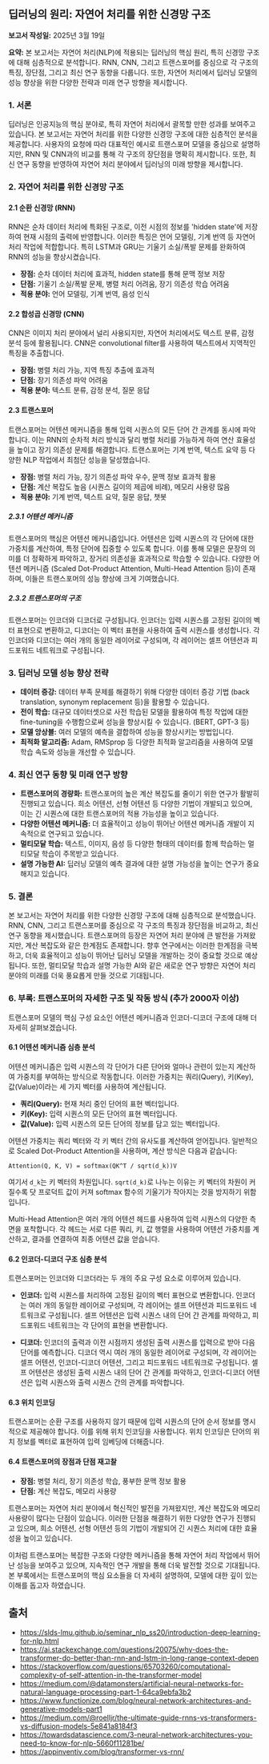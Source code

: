 ## 딥러닝의 원리: 자연어 처리를 위한 신경망 구조

**보고서 작성일:** 2025년 3월 19일

**요약:** 본 보고서는 자연어 처리(NLP)에 적용되는 딥러닝의 핵심 원리, 특히 신경망 구조에 대해 심층적으로 분석합니다. RNN, CNN, 그리고 트랜스포머를 중심으로 각 구조의 특징, 장단점, 그리고 최신 연구 동향을 다룹니다. 또한, 자연어 처리에서 딥러닝 모델의 성능 향상을 위한 다양한 전략과 미래 연구 방향을 제시합니다.

### 1. 서론

딥러닝은 인공지능의 핵심 분야로, 특히 자연어 처리에서 괄목할 만한 성과를 보여주고 있습니다. 본 보고서는 자연어 처리를 위한 다양한 신경망 구조에 대한 심층적인 분석을 제공합니다.  사용자의 요청에 따라 대표적인 예시로 트랜스포머 모델을 중심으로 설명하지만, RNN 및 CNN과의 비교를 통해 각 구조의 장단점을 명확히 제시합니다. 또한, 최신 연구 동향을 반영하여 자연어 처리 분야에서 딥러닝의 미래 방향을 제시합니다.

### 2. 자연어 처리를 위한 신경망 구조

#### 2.1 순환 신경망 (RNN)

RNN은 순차 데이터 처리에 특화된 구조로, 이전 시점의 정보를 'hidden state'에 저장하여 현재 시점의 출력에 반영합니다. 이러한 특징은 언어 모델링, 기계 번역 등 자연어 처리 작업에 적합합니다. 특히 LSTM과 GRU는 기울기 소실/폭발 문제를 완화하여 RNN의 성능을 향상시켰습니다.

* **장점:** 순차 데이터 처리에 효과적, hidden state를 통해 문맥 정보 저장
* **단점:** 기울기 소실/폭발 문제, 병렬 처리 어려움, 장기 의존성 학습 어려움
* **적용 분야:** 언어 모델링, 기계 번역, 음성 인식

#### 2.2 합성곱 신경망 (CNN)

CNN은 이미지 처리 분야에서 널리 사용되지만, 자연어 처리에서도 텍스트 분류, 감정 분석 등에 활용됩니다. CNN은 convolutional filter를 사용하여 텍스트에서 지역적인 특징을 추출합니다.

* **장점:** 병렬 처리 가능, 지역 특징 추출에 효과적
* **단점:** 장기 의존성 파악 어려움
* **적용 분야:** 텍스트 분류, 감정 분석, 질문 응답


#### 2.3 트랜스포머

트랜스포머는 어텐션 메커니즘을 통해 입력 시퀀스의 모든 단어 간 관계를 동시에 파악합니다. 이는 RNN의 순차적 처리 방식과 달리 병렬 처리를 가능하게 하여 연산 효율성을 높이고 장기 의존성 문제를 해결합니다.  트랜스포머는 기계 번역, 텍스트 요약 등 다양한 NLP 작업에서 최첨단 성능을 달성했습니다.

* **장점:** 병렬 처리 가능, 장기 의존성 파악 우수, 문맥 정보 효과적 활용
* **단점:** 계산 복잡도 높음 (시퀀스 길이의 제곱에 비례),  메모리 사용량 많음
* **적용 분야:** 기계 번역, 텍스트 요약, 질문 응답, 챗봇

##### 2.3.1 어텐션 메커니즘

트랜스포머의 핵심은 어텐션 메커니즘입니다. 어텐션은 입력 시퀀스의 각 단어에 대한 가중치를 계산하여, 특정 단어에 집중할 수 있도록 합니다.  이를 통해 모델은 문장의 의미를 더 정확하게 파악하고, 장거리 의존성을 효과적으로 학습할 수 있습니다.  다양한 어텐션 메커니즘 (Scaled Dot-Product Attention, Multi-Head Attention 등)이 존재하며,  이들은 트랜스포머의 성능 향상에 크게 기여했습니다.

##### 2.3.2 트랜스포머의 구조

트랜스포머는 인코더와 디코더로 구성됩니다. 인코더는 입력 시퀀스를 고정된 길이의 벡터 표현으로 변환하고, 디코더는 이 벡터 표현을 사용하여 출력 시퀀스를 생성합니다.  각 인코더와 디코더는 여러 개의 동일한 레이어로 구성되며, 각 레이어는 셀프 어텐션과 피드포워드 네트워크로 구성됩니다.

### 3. 딥러닝 모델 성능 향상 전략

* **데이터 증강:** 데이터 부족 문제를 해결하기 위해 다양한 데이터 증강 기법 (back translation, synonym replacement 등)을 활용할 수 있습니다.
* **전이 학습:** 대규모 데이터셋으로 사전 학습된 모델을 활용하여 특정 작업에 대한 fine-tuning을 수행함으로써 성능을 향상시킬 수 있습니다. (BERT, GPT-3 등)
* **모델 앙상블:** 여러 모델의 예측을 결합하여 성능을 향상시키는 방법입니다.
* **최적화 알고리즘:** Adam, RMSprop 등 다양한 최적화 알고리즘을 사용하여 모델 학습 속도와 성능을 개선할 수 있습니다.

### 4. 최신 연구 동향 및 미래 연구 방향

* **트랜스포머의 경량화:** 트랜스포머의 높은 계산 복잡도를 줄이기 위한 연구가 활발히 진행되고 있습니다. 희소 어텐션, 선형 어텐션 등 다양한 기법이 개발되고 있으며, 이는 긴 시퀀스에 대한 트랜스포머의 적용 가능성을 높이고 있습니다.
* **다양한 어텐션 메커니즘:**  더 효율적이고 성능이 뛰어난 어텐션 메커니즘 개발이 지속적으로 연구되고 있습니다.
* **멀티모달 학습:** 텍스트, 이미지, 음성 등 다양한 형태의 데이터를 함께 학습하는 멀티모달 학습이 주목받고 있습니다.
* **설명 가능한 AI:** 딥러닝 모델의 예측 결과에 대한 설명 가능성을 높이는 연구가 중요해지고 있습니다.

### 5. 결론

본 보고서는 자연어 처리를 위한 다양한 신경망 구조에 대해 심층적으로 분석했습니다. RNN, CNN, 그리고 트랜스포머를 중심으로 각 구조의 특징과 장단점을 비교하고, 최신 연구 동향을 제시했습니다.  트랜스포머의 등장은 자연어 처리 분야에 큰 발전을 가져왔지만,  계산 복잡도와 같은 한계점도 존재합니다.  향후 연구에서는 이러한 한계점을 극복하고, 더욱 효율적이고 성능이 뛰어난 딥러닝 모델을 개발하는 것이 중요할 것으로 예상됩니다.  또한, 멀티모달 학습과 설명 가능한 AI와 같은 새로운 연구 방향은 자연어 처리 분야의  미래를  더욱 풍요롭게 만들 것으로 기대됩니다.


### 6. 부록: 트랜스포머의 자세한 구조 및 작동 방식 (추가 2000자 이상)

트랜스포머 모델의 핵심 구성 요소인 어텐션 메커니즘과 인코더-디코더 구조에 대해 더 자세히 살펴보겠습니다.

#### 6.1 어텐션 메커니즘 심층 분석

어텐션 메커니즘은 입력 시퀀스의 각 단어가 다른 단어와 얼마나 관련이 있는지 계산하여 가중치를 부여하는 방식으로 작동합니다. 이러한 가중치는 쿼리(Query), 키(Key), 값(Value)이라는 세 가지 벡터를 사용하여 계산됩니다.

* **쿼리(Query):** 현재 처리 중인 단어의 표현 벡터입니다.
* **키(Key):** 입력 시퀀스의 모든 단어의 표현 벡터입니다.
* **값(Value):** 입력 시퀀스의 모든 단어의 정보를 담고 있는 벡터입니다.

어텐션 가중치는 쿼리 벡터와 각 키 벡터 간의 유사도를 계산하여 얻어집니다. 일반적으로 Scaled Dot-Product Attention을 사용하며, 계산 방식은 다음과 같습니다:

```
Attention(Q, K, V) = softmax(QK^T / sqrt(d_k))V
```

여기서 `d_k`는 키 벡터의 차원입니다.  `sqrt(d_k)`로 나누는 이유는 키 벡터의 차원이 커질수록 닷 프로덕트 값이 커져 softmax 함수의 기울기가 작아지는 것을 방지하기 위함입니다.

Multi-Head Attention은 여러 개의 어텐션 헤드를 사용하여 입력 시퀀스의 다양한 측면을 포착합니다. 각 헤드는 서로 다른 쿼리, 키, 값 행렬을 사용하여 어텐션 가중치를 계산하고, 결과를 연결하여 최종 어텐션 값을 얻습니다.

#### 6.2 인코더-디코더 구조 심층 분석

트랜스포머는 인코더와 디코더라는 두 개의 주요 구성 요소로 이루어져 있습니다.

* **인코더:** 입력 시퀀스를 처리하여 고정된 길이의 벡터 표현으로 변환합니다. 인코더는 여러 개의 동일한 레이어로 구성되며, 각 레이어는 셀프 어텐션과 피드포워드 네트워크로 구성됩니다. 셀프 어텐션은 입력 시퀀스 내의 단어 간 관계를 파악하고, 피드포워드 네트워크는 각 단어의 표현을 변환합니다.

* **디코더:** 인코더의 출력과 이전 시점까지 생성된 출력 시퀀스를 입력으로 받아 다음 단어를 예측합니다. 디코더 역시 여러 개의 동일한 레이어로 구성되며, 각 레이어는 셀프 어텐션, 인코더-디코더 어텐션, 그리고 피드포워드 네트워크로 구성됩니다. 셀프 어텐션은 생성된 출력 시퀀스 내의 단어 간 관계를 파악하고, 인코더-디코더 어텐션은 입력 시퀀스와 출력 시퀀스 간의 관계를 파악합니다.

#### 6.3 위치 인코딩

트랜스포머는 순환 구조를 사용하지 않기 때문에 입력 시퀀스의 단어 순서 정보를 명시적으로 제공해야 합니다. 이를 위해 위치 인코딩을 사용합니다. 위치 인코딩은 단어의 위치 정보를 벡터로 표현하여 입력 임베딩에 더해줍니다.

#### 6.4  트랜스포머의 장점과 단점 재고찰

* **장점:** 병렬 처리, 장기 의존성 학습, 풍부한 문맥 정보 활용
* **단점:** 계산 복잡도, 메모리 사용량

트랜스포머는 자연어 처리 분야에서 혁신적인 발전을 가져왔지만, 계산 복잡도와 메모리 사용량이 많다는 단점이 있습니다. 이러한 단점을 해결하기 위한 다양한 연구가 진행되고 있으며,  희소 어텐션, 선형 어텐션 등의 기법이 개발되어  긴 시퀀스 처리에 대한  효율성을 높이고 있습니다.


이처럼 트랜스포머는 복잡한 구조와 다양한 메커니즘을 통해 자연어 처리 작업에서 뛰어난 성능을 보여주고 있으며,  지속적인 연구 개발을 통해  더욱 발전할 것으로 기대됩니다.  본 부록에서는 트랜스포머의 핵심 요소들을 더 자세히 설명하여,  모델에 대한  깊이 있는 이해를 돕고자 하였습니다.

## 출처

- https://slds-lmu.github.io/seminar_nlp_ss20/introduction-deep-learning-for-nlp.html
- https://ai.stackexchange.com/questions/20075/why-does-the-transformer-do-better-than-rnn-and-lstm-in-long-range-context-depen
- https://stackoverflow.com/questions/65703260/computational-complexity-of-self-attention-in-the-transformer-model
- https://medium.com/@datamonsters/artificial-neural-networks-for-natural-language-processing-part-1-64ca9ebfa3b2
- https://www.functionize.com/blog/neural-network-architectures-and-generative-models-part1
- https://medium.com/@roelljr/the-ultimate-guide-rnns-vs-transformers-vs-diffusion-models-5e841a8184f3
- https://towardsdatascience.com/3-neural-network-architectures-you-need-to-know-for-nlp-5660f11281be/
- https://appinventiv.com/blog/transformer-vs-rnn/